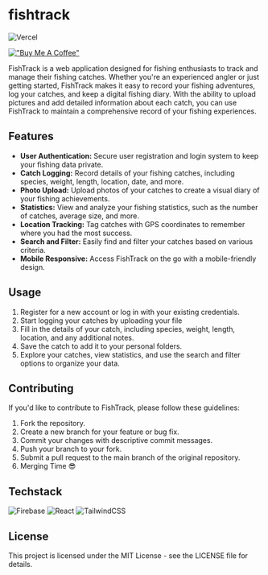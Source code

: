 # fishtrack

![Vercel](https://vercelbadge.vercel.app/api/bencodes07/fishtrack)

[!["Buy Me A Coffee"](https://www.buymeacoffee.com/assets/img/custom_images/orange_img.png)](https://www.buymeacoffee.com/bencodes)

FishTrack is a web application designed for fishing enthusiasts to track and manage their fishing catches. Whether you're an experienced angler or just getting started, FishTrack makes it easy to record your fishing adventures, log your catches, and keep a digital fishing diary. With the ability to upload pictures and add detailed information about each catch, you can use FishTrack to maintain a comprehensive record of your fishing experiences.

## Features

- **User Authentication:** Secure user registration and login system to keep your fishing data private.
- **Catch Logging:** Record details of your fishing catches, including species, weight, length, location, date, and more.
- **Photo Upload:** Upload photos of your catches to create a visual diary of your fishing achievements.
- **Statistics:** View and analyze your fishing statistics, such as the number of catches, average size, and more.
- **Location Tracking:** Tag catches with GPS coordinates to remember where you had the most success.
- **Search and Filter:** Easily find and filter your catches based on various criteria.
- **Mobile Responsive:** Access FishTrack on the go with a mobile-friendly design.

## Usage

1. Register for a new account or log in with your existing credentials.
2. Start logging your catches by uploading your file
3. Fill in the details of your catch, including species, weight, length, location, and any additional notes.
4. Save the catch to add it to your personal folders.
5. Explore your catches, view statistics, and use the search and filter options to organize your data.

## Contributing

If you'd like to contribute to FishTrack, please follow these guidelines:

1. Fork the repository.
2. Create a new branch for your feature or bug fix.
3. Commit your changes with descriptive commit messages.
4. Push your branch to your fork.
5. Submit a pull request to the main branch of the original repository.
6. Merging Time 😎

## Techstack 

![Firebase](https://img.shields.io/badge/Firebase-039BE5?style=for-the-badge&logo=Firebase&logoColor=white)
![React](https://img.shields.io/badge/react-%2320232a.svg?style=for-the-badge&logo=react&logoColor=%2361DAFB)
![TailwindCSS](https://img.shields.io/badge/tailwindcss-%2338B2AC.svg?style=for-the-badge&logo=tailwind-css&logoColor=white)

## License

This project is licensed under the MIT License - see the LICENSE file for details.

